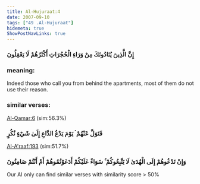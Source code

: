```yaml
---
title: Al-Hujuraat:4
date: 2007-09-10
tags: ["49 .Al-Hujuraat"]
hidemeta: true 
ShowPostNavLinks: true 
---
```

### إِنَّ الَّذِينَ يُنَادُونَكَ مِنْ وَرَاءِ الْحُجُرَاتِ أَكْثَرُهُمْ لَا يَعْقِلُونَ
### meaning: 
Indeed those who call you from behind the apartments, most of them do not use their reason.
### similar verses: 

[Al-Qamar:6](/54/6) (sim:56.3%)

### فَتَوَلَّ عَنْهُمْ ۘ يَوْمَ يَدْعُ الدَّاعِ إِلَىٰ شَيْءٍ نُكُرٍ

[Al-A'raaf:193](/7/193) (sim:51.7%)

### وَإِنْ تَدْعُوهُمْ إِلَى الْهُدَىٰ لَا يَتَّبِعُوكُمْ ۚ سَوَاءٌ عَلَيْكُمْ أَدَعَوْتُمُوهُمْ أَمْ أَنْتُمْ صَامِتُونَ

Our AI only can find similar verses with similarity score > 50% 


